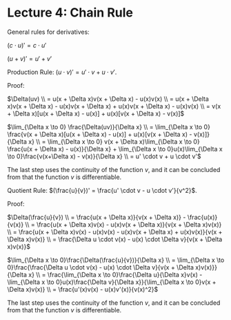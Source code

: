 # Lecture 4: Chain Rule

General rules for derivatives:

$(c \cdot u)' = c \cdot u'$

$(u + v)' = u' + v'$

Production Rule: $(u \cdot v)' = u' \cdot v + u \cdot  v'$.

Proof:

$\Delta(uv) \\ = u(x + \Delta x)v(x + \Delta x) - u(x)v(x) \\ = u(x + \Delta x)v(x + \Delta x) - u(x)v(x + \Delta x) + u(x)v(x + \Delta x) - u(x)v(x) \\ = v(x + \Delta x)[u(x + \Delta x) - u(x)] + u(x)[v(x + \Delta x) - v(x)]$

$\lim_{\Delta x \to 0} \frac{\Delta(uv)}{\Delta x} \\ = \lim_{\Delta x \to 0} \frac{v(x + \Delta x)[u(x + \Delta x) - u(x)] + u(x)[v(x + \Delta x) - v(x)]}{\Delta x} \\ = \lim_{\Delta x \to 0} v(x + \Delta x)\lim_{\Delta x \to 0} \frac{u(x + \Delta x) - u(x)}{\Delta x} + \lim_{\Delta x \to 0}u(x)\lim_{\Delta x \to 0}\frac{v(x+\Delta x) - v(x)}{\Delta x} \\ = u' \cdot v + u \cdot v'$

The last step uses the continuity of the function $v$, and it can be concluded from that the function $v$ is differentiable.

Quotient Rule: $(\frac{u}{v})' = \frac{u' \cdot v - u \cdot v'}{v^2}$.

Proof:

$\Delta(\frac{u}{v}) \\ = \frac{u(x + \Delta x)}{v(x + \Delta x)} - \frac{u(x)}{v(x)} \\ = \frac{u(x + \Delta x)v(x) - u(x)v(x + \Delta x)}{v(x + \Delta x)v(x)} \\ = \frac{u(x + \Delta x)v(x) - u(x)v(x) - u(x)v(x + \Delta x) + u(x)v(x)}{v(x + \Delta x)v(x)} \\ = \frac{\Delta u \cdot v(x) - u(x) \cdot \Delta v}{v(x + \Delta x)v(x)}$

$\lim_{\Delta x \to 0}\frac{\Delta(\frac{u}{v})}{\Delta x} \\ = \lim_{\Delta x \to 0}\frac{\frac{\Delta u \cdot v(x) - u(x) \cdot \Delta v}{v(x + \Delta x)v(x)}}{\Delta x} \\ = \frac{\lim_{\Delta x \to 0}\frac{\Delta u}{\Delta x}v(x) - \lim_{\Delta x \to 0}u(x)\frac{\Delta v}{\Delta x}}{\lim_{\Delta x \to 0}v(x + \Delta x)v(x)} \\ = \frac{u'(x)v(x) - u(x)v'(x)}{v(x)^2}$

The last step uses the continuity of the function $v$, and it can be concluded from that the function $v$ is differentiable.